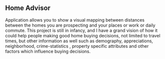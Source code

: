 ## Home Advisor
Application allows you to show a visual mapping between distances between the homes you are prospecting and your places or work or daily commute.
This project is still in infancy, and I have a grand vision of how it could help people making good home buying decisions, not limited to travel times, but other information as well such as demography, appreciations, neighborhood, crime-statistics , property specific attributes and other factors which influence buying decisions.
